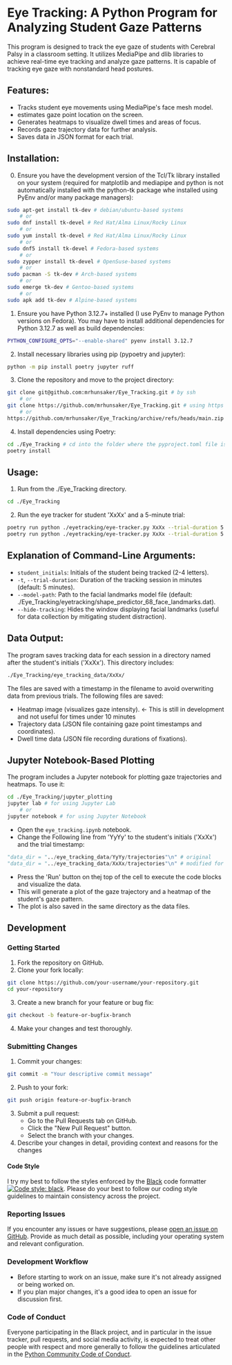 # Eye Tracking: A Python Program for Analyzing Student Gaze Patterns

This program is designed to track the eye gaze of students with Cerebral Palsy in a classroom setting. It utilizes MediaPipe and dlib libraries to achieve real-time eye tracking and analyze gaze patterns. It is capable of tracking eye gaze with nonstandard head postures.

## Features:

-   Tracks student eye movements using MediaPipe's face mesh model.
-   estimates gaze point location on the screen.
-   Generates heatmaps to visualize dwell times and areas of focus.
-   Records gaze trajectory data for further analysis.
-   Saves data in JSON format for each trial.

## Installation:

0. Ensure you have the development version of the Tcl/Tk library installed on your system (required for matplotlib and mediapipe and python is not automatically installed with the python-tk package whe installed using PyEnv and/or many package managers):

```bash
sudo apt-get install tk-dev # debian/ubuntu-based systems
	# or
sudo dnf install tk-devel # Red Hat/Alma Linux/Rocky Linux
    # or
sudo yum install tk-devel # Red Hat/Alma Linux/Rocky Linux
    # or
sudo dnf5 install tk-devel # Fedora-based systems
    # or
sudo zypper install tk-devel # OpenSuse-based systems
    # or
sudo pacman -S tk-dev # Arch-based systems
    # or
sudo emerge tk-dev # Gentoo-based systems
    # or
sudo apk add tk-dev # Alpine-based systems
```

1. Ensure you have Python 3.12.7+ installed (I use PyEnv to manage Python versions on Fedora). You may have to install additional dependencies for Python 3.12.7 as well as build dependencies:

```bash
PYTHON_CONFIGURE_OPTS="--enable-shared" pyenv install 3.12.7
```

2. Install necessary libraries using pip (pypoetry and jupyter):

```bash
python -m pip install poetry jupyter ruff
```

3. Clone the repository and move to the project directory:

```bash
git clone git@github.com:mrhunsaker/Eye_Tracking.git # by ssh
	# or
git clone https://github.com/mrhunsaker/Eye_Tracking.git # using https
	# or
https://github.com/mrhunsaker/Eye_Tracking/archive/refs/heads/main.zip # download the zip file
```

4. Install dependencies using Poetry:

```bash
cd ./Eye_Tracking # cd into the folder where the pyproject.toml file is located. The program will be run from this directory as well
poetry install
```

## Usage:

1. Run from the ./Eye_Tracking directory.

```bash
cd ./Eye_Tracking
```

2. Run the eye tracker for student 'XxXx' and a 5-minute trial:

```bash
poetry run python ./eyetracking/eye-tracker.py XxXx --trial-duration 5  #  visual tracking window ON with visual feedback of shape landmarks ON
poetry run python ./eyetracking/eye-tracker.py XxXx --trial-duration 5 --model-path ./eyetracking/shape_predictor_68_face_landmarks.dat --hide-tracking  # Track student 'RyHu' for 5 minutes, specify model path, hide tracking window to avoid visual distractions
```

## Explanation of Command-Line Arguments:

-   `student_initials`: Initials of the student being tracked (2-4 letters).
-   `-t`, `--trial-duration`: Duration of the tracking session in minutes (default: 5 minutes).
-   `--model-path`: Path to the facial landmarks model file (default: ./Eye_Tracking/eyetracking/shape_predictor_68_face_landmarks.dat).
-   `--hide-tracking`: Hides the window displaying facial landmarks (useful for data collection by mitigating student distraction).

## Data Output:

The program saves tracking data for each session in a directory named after the student's initials ('XxXx'). This directory includes:

```bash
./Eye_Tracking/eye_tracking_data/XxXx/
```

The files are saved with a timestamp in the filename to avoid overwriting data from previous trials. The following files are saved:

-   Heatmap image (visualizes gaze intensity). <- This is still in development and not useful for times under 10 minutes
-   Trajectory data (JSON file containing gaze point timestamps and coordinates).
-   Dwell time data (JSON file recording durations of fixations).

## Jupyter Notebook-Based Plotting

The program includes a Jupyter notebook for plotting gaze trajectories and heatmaps. To use it:

```bash
cd ./Eye_Tracking/jupyter_plotting
jupyter lab # for using Jupyter Lab
    # or
jupyter notebook # for using Jupyter Notebook
```

-   Open the `eye_tracking.ipynb` notebook.
-   Change the Following line from 'YyYy' to the student's initials ('XxXx') and the trial timestamp:

```python
"data_dir = "../eye_tracking_data/YyYy/trajectories"\n" # original
"data_dir = "../eye_tracking_data/XxXx/trajectories"\n" # modified for student XxXx
```

-   Press the 'Run' button on thej top of the cell to execute the code blocks and visualize the data.
-   This will generate a plot of the gaze trajectory and a heatmap of the student's gaze pattern.
-   The plot is also saved in the same directory as the data files.

## Development

### Getting Started

1. Fork the repository on GitHub.
2. Clone your fork locally:

```bash
git clone https://github.com/your-username/your-repository.git
cd your-repository
```

3. Create a new branch for your feature or bug fix:

```bash
git checkout -b feature-or-bugfix-branch
```

4. Make your changes and test thoroughly.

### Submitting Changes

1. Commit your changes:

```bash
git commit -m "Your descriptive commit message"
```

2. Push to your fork:

```bash
git push origin feature-or-bugfix-branch
```

3. Submit a pull request:
    - Go to the Pull Requests tab on GitHub.
    - Click the "New Pull Request" button.
    - Select the branch with your changes.
4. Describe your changes in detail, providing context and reasons for the changes

#### Code Style

I try my best to follow the styles enforced by the [Black](https://black.readthedocs.io/en/stable/) code formatter [![Code style: black](https://img.shields.io/badge/code%20style-black-000000.svg)](https://github.com/psf/black). Please do your best to follow our coding style guidelines to maintain consistency across the project.

### Reporting Issues

If you encounter any issues or have suggestions, please [open an issue on GitHub](https://github.com/mrhunsaker/StudentDataGUI/issues). Provide as much detail as possible, including your operating system and relevant configuration.

### Development Workflow

-   Before starting to work on an issue, make sure it's not already assigned or being worked on.
-   If you plan major changes, it's a good idea to open an issue for discussion first.

### Code of Conduct

Everyone participating in the Black project, and in particular in the issue tracker, pull requests, and social media activity, is expected to treat other people with respect and more generally to follow the guidelines articulated in the [Python Community Code of Conduct](https://www.python.org/psf/codeofconduct/).
